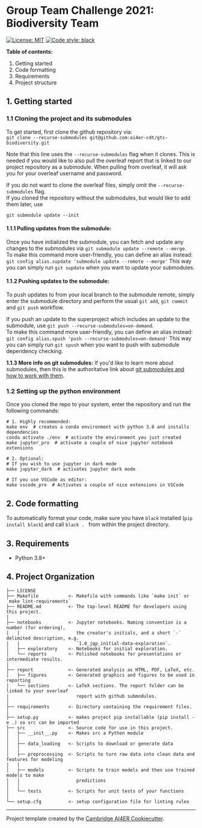 # Group Team Challenge 2021: Biodiversity Team

 [![License: MIT](https://img.shields.io/badge/License-MIT-blue.svg)](https://opensource.org/licenses/MIT)
 <a href="https://github.com/psf/black"><img alt="Code style: black" src="https://img.shields.io/badge/code%20style-black-000000.svg"></a>

__Table of contents:__  
1. Getting started
2. Code formatting
3. Requirements
4. Project structure
## 1. Getting started
### 1.1 Cloning the project and its submodules
To get started, first clone the github repository via:  
```git clone --recurse-submodules git@github.com:ai4er-cdt/gtc-biodiversity.git```

Note that this line uses the `--recurse-submodules` flag when it clones. This is needed
if you would like to also pull the overleaf report that is linked to our project repository as 
a submodule. 
When pulling from overleaf, it will ask you for your overleaf username and password. 

If you do not want to clone the overleaf files, simply omit the `--recurse-submodules` flag.  
If you cloned the repository without the submodules, but would like to add them later, use
```
git submodule update --init
``` 

#### 1.1.1 Pulling updates from the submodule: 
Once you have initialized the submodule, you can fetch and update any changes to the submodules via `git submodule update --remote --merge`.  
To make this command more user-friendly, you can define 
an alias instead:
```git config alias.supdate 'submodule update --remote --merge'``` 
This way you can simply run `git supdate` when you want to update your submodules.

#### 1.1.2 Pushing updates to the submodule: 
To push updates to from your local branch to the submodule remote, simply enter the submodule directory and perform the usual `git add`, `git commit` and `git push` workflow. 

If you push an update to the superproject which includes an update to the submodule, use 
`git push --recurse-submodules=on-demand`.  
To make this command more user-friendly, you can define 
an alias instead:
```git config alias.spush 'push --recurse-submodules=on-demand'``` 
This way you can simply run `git spush` when you want to push with submodule dependency checking.

__1.1.3 More info on git submodules:__
If you'd like to learn more about submodules, then this is the authoritative link about [git submodules and how to work with them](https://git-scm.com/book/en/v2/Git-Tools-Submodules).

### 1.2 Setting up the python environment
Once you cloned the repo to your system, enter the repository and run the following commands:
```
# 1. Highly recommended: 
make env  # creates a conda environment with python 3.8 and installs dependencies
conda activate ./env  # activate the environment you just created
make jupyter_pro  # activate a couple of nice jupyter notebook extensions

# 2. Optional:
# If you wish to use jupyter in dark mode
make jupyter_dark  # activates jupyter dark mode

# If you use VSCode as editor:
make vscode_pro  # Activates a couple of nice extensions in VSCode
```

## 2. Code formatting
To automatically format your code, make sure you have `black` installed (`pip install black`) and call
```black . ``` 
from within the project directory.

## 3. Requirements
- Python 3.8+

## 4. Project Organization
```
├── LICENSE
├── Makefile           <- Makefile with commands like `make init` or `make lint-requirements`
├── README.md          <- The top-level README for developers using this project.
|
├── notebooks          <- Jupyter notebooks. Naming convention is a number (for ordering),
|   |                     the creator's initials, and a short `-` delimited description, e.g.
|   |                     `1.0_jqp_initial-data-exploration`.
│   ├── exploratory    <- Notebooks for initial exploration.
│   └── reports        <- Polished notebooks for presentations or intermediate results.
│
├── report             <- Generated analysis as HTML, PDF, LaTeX, etc.
│   ├── figures        <- Generated graphics and figures to be used in reporting
│   └── sections       <- LaTeX sections. The report folder can be linked to your overleaf
|                         report with github submodules.
│
├── requirements       <- Directory containing the requirement files.
│
├── setup.py           <- makes project pip installable (pip install -e .) so src can be imported
├── src                <- Source code for use in this project.
│   ├── __init__.py    <- Makes src a Python module
│   │
│   ├── data_loading   <- Scripts to download or generate data
│   │
│   ├── preprocessing  <- Scripts to turn raw data into clean data and features for modeling
|   |
│   ├── models         <- Scripts to train models and then use trained models to make
│   │                     predictions
│   │
│   └── tests          <- Scripts for unit tests of your functions
│
└── setup.cfg          <- setup configuration file for linting rules
```

---

Project template created by the [Cambridge AI4ER Cookiecutter](https://github.com/ai4er-cdt/ai4er-cookiecutter).
